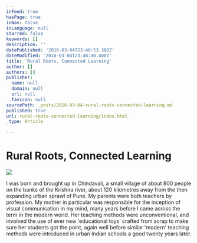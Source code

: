 ```yaml
---
inFeed: true
hasPage: true
inNav: false
inLanguage: null
starred: false
keywords: []
description: ''
datePublished: '2016-03-04T23:48:53.388Z'
dateModified: '2016-03-04T23:48:40.400Z'
title: 'Rural Roots, Connected Learning'
author: []
authors: []
publisher:
  name: null
  domain: null
  url: null
  favicon: null
sourcePath: _posts/2016-03-04-rural-roots-connected-learning.md
published: true
url: rural-roots-connected-learning/index.html
_type: Article

---
```

# Rural Roots, Connected Learning
![](https://the-grid-user-content.s3-us-west-2.amazonaws.com/e6ca2380-1f1d-493b-b6a8-035a261f1f9e.jpg)

I was born and brought up in Chindavali, a small village of about 800 
people on the banks of the Krishna river, about 120 kilometres away from
the then expanding urban sprawl of Pune. My parents were both teachers 
by profession. My mother in particular was responsible for the inception
of visual communication in my mind, many years before I came across the
term in the modern world. Her teaching methods were unconventional, and
involved the use of ever new 'educational toys' crafted from scrap to 
make sure her students got the point, again well before similar 'modern'
teaching methods were introduced in urban Indian schools a good twenty 
years later.
